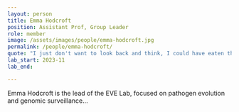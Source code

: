 ```yaml
---
layout: person
title: Emma Hodcroft
position: Assistant Prof, Group Leader
role: member
image: /assets/images/people/emma-hodcroft.jpg
permalink: /people/emma-hodcroft/
quote: "I just don't want to look back and think, I could have eaten that"
lab_start: 2023-11
lab_end:

---
```


Emma Hodcroft is the lead of the EVE Lab, focused on pathogen evolution and genomic surveillance...
